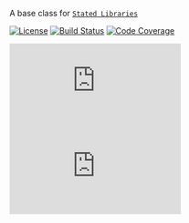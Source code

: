 A base class for [`Stated Libraries`](https://github.com/bradfordlemley/stated-library)

[![License][license-badge]][license] [![Build Status][build-badge]][build] [![Code Coverage][coverage-badge]][coverage]

[build]: https://dev.azure.com/bradfordlemley/stated-library/_build/latest?definitionId=1&branchName=master
[build-badge]: https://img.shields.io/azure-devops/build/bradfordlemley/stated-library/1/master.svg
[coverage]: https://codecov.io/github/bradfordlemley/stated-library/branch/master
[coverage-badge]: https://img.shields.io/codecov/c/gh/bradfordlemley/stated-library/master.svg
[coverage-badge-az]: https://img.shields.io/azure-devops/coverage/bradfordlemley/stated-library/1/master.svg
[license-badge]: https://img.shields.io/github/license/bradfordlemley/stated-library.svg
[license]: https://github.com/bradfordlemley/stated-library/blob/master/LICENSE

[![size][size-badge]][unpkg] [![size][gzip-size-badge]][unpkg]

[unpkg]: https://unpkg.com/@stated-library/base/
[size-badge]: http://img.badgesize.io/https://unpkg.com/@stated-library/base/dist/index.umd.production.js?label=size&style=flat-square
[gzip-size-badge]: http://img.badgesize.io/https://unpkg.com/@stated-library/base/dist/index.umd.production.js?compression=gzip&label=gzip%20size&style=flat-square
